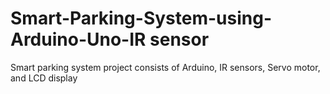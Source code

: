 # Smart-Parking-System-using-Arduino-Uno-IR sensor
Smart parking system project consists of Arduino, IR sensors, Servo motor, and LCD display
